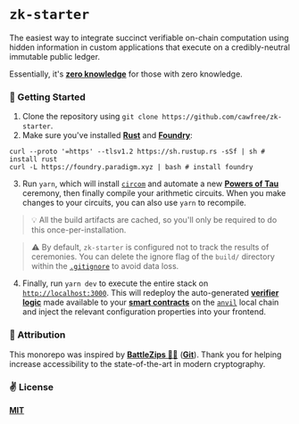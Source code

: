 # `zk-starter`

The easiest way to integrate succinct verifiable on-chain computation using hidden information in custom applications that execute on a credibly-neutral immutable public ledger.

Essentially, it's [__zero knowledge__](https://en.wikipedia.org/wiki/Zero-knowledge_proof) for those with zero knowledge.

### 🚀 Getting Started

1. Clone the repository using `git clone https://github.com/cawfree/zk-starter`.
2. Make sure you've installed [__Rust__](https://www.rust-lang.org/) and [__Foundry__](https://github.com/foundry-rs/foundry):

```shell
curl --proto '=https' --tlsv1.2 https://sh.rustup.rs -sSf | sh # install rust
curl -L https://foundry.paradigm.xyz | bash # install foundry
```
3. Run `yarn`, which will install [`circom`](https://docs.circom.io/) and automate a new [__Powers of Tau__](https://zkproof.org/2021/06/30/setup-ceremonies/#:~:text=The%20first%20phase%20referred%20to,NP%2Drelation%2Dspecific%20CRS.) ceremony, then finally compile your arithmetic circuits. When you make changes to your circuits, you can also use `yarn` to recompile.
 
> 💡 All the build artifacts are cached, so you'll only be required to do this once-per-installation.

> ⚠️ By default, `zk-starter` is configured not to track the results of ceremonies. You can delete the ignore flag of the `build/` directory within the [`.gitignore`](.gitignore) to avoid data loss. 

4. Finally, run `yarn dev` to execute the entire stack on [`http://localhost:3000`](http://localhost:3000). This will redeploy the auto-generated [__verifier logic__](https://docs.circom.io/getting-started/proving-circuits/) made available to your [__smart contracts__](https://ethereum.org/en/developers/docs/smart-contracts/) on the [`anvil`](https://github.com/foundry-rs/foundry) local chain and inject the relevant configuration properties into your frontend.

### 🙏 Attribution

This monorepo was inspired by [__BattleZips 🏴‍☠️__](https://twitter.com/Battlezips) ([__Git__](https://github.com/BattleZips/BattleZips)). Thank you for helping increase accessibility to the state-of-the-art in modern cryptography.

### ✌️ License
[__MIT__](./LICENSE)
